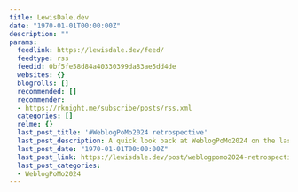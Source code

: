```yaml
---
title: LewisDale.dev
date: "1970-01-01T00:00:00Z"
description: ""
params:
  feedlink: https://lewisdale.dev/feed/
  feedtype: rss
  feedid: 0bf5fe58d84a40330399da83ae5dd4de
  websites: {}
  blogrolls: []
  recommended: []
  recommender:
  - https://rknight.me/subscribe/posts/rss.xml
  categories: []
  relme: {}
  last_post_title: '#WeblogPoMo2024 retrospective'
  last_post_description: A quick look back at WeblogPoMo2024 on the last day
  last_post_date: "1970-01-01T00:00:00Z"
  last_post_link: https://lewisdale.dev/post/weblogpomo2024-retrospective/
  last_post_categories:
  - WeblogPoMo2024
---
```


